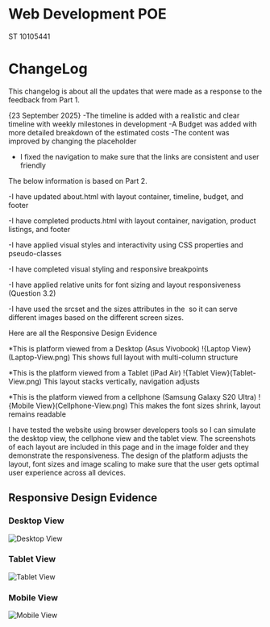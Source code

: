 # Web Development POE
ST 10105441

# ChangeLog
This changelog is about all the updates that were made as a response to the feedback from Part 1.

{23 September 2025}
-The timeline is added with a realistic and clear timeline with weekly milestones in development
-A Budget was added with more detailed breakdown of the estimated costs
-The content was improved by changing the placeholder 
- I fixed the navigation to make sure that the links are consistent and user friendly

The below information is based on Part 2.

-I have updated about.html with layout container, timeline, budget, and footer

-I have completed products.html with layout container, navigation, product listings, and footer

-I have applied visual styles and interactivity using CSS properties and pseudo-classes

-I have completed visual styling and responsive breakpoints 

-I have applied relative units for font sizing and layout responsiveness (Question 3.2)

-I have used the srcset and the sizes attributes in the <img> so it can serve different images based on the different screen sizes.

Here are all the Responsive Design Evidence

*This is platform viewed from a Desktop (Asus Vivobook)
!{Laptop View}(Laptop-View.png)
This shows full layout with multi-column structure


*This is the platform viewed from a Tablet (iPad Air)
!{Tablet View}(Tablet-View.png)
This layout stacks vertically, navigation adjusts


*This is the platform viewed from a cellphone (Samsung Galaxy S20 Ultra)
!{Mobile View}(Cellphone-View.png)
This makes the font sizes shrink, layout remains readable

I have tested the website using browser developers tools so I can simulate the desktop view, the cellphone view and the tablet view. The screenshots of each layout are included in this page and in the image folder and they demonstrate the responsiveness. The design of the platform adjusts the layout, font sizes and image scaling to make sure that the user gets optimal user experience across all devices.
## Responsive Design Evidence

### Desktop View
![Desktop View](Laptop-View.png)

### Tablet View
![Tablet View](Tablet-View.png)

### Mobile View
![Mobile View](Cellphone-View.png)
